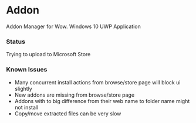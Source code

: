 # Addon

Addon Manager for Wow. Windows 10 UWP Application

### Status

Trying to upload to Microsoft Store

### Known Issues

- Many concurrent install actions from browse/store page will block ui slightly
- New addons are missing from browse/store page
- Addons with to big difference from their web name to folder name might not install
- Copy/move extracted files can be very slow
